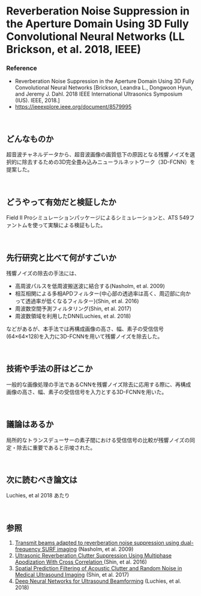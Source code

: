 # Reverberation Noise Suppression in the Aperture Domain Using 3D Fully Convolutional Neural Networks (LL Brickson, et al. 2018, IEEE)
### Reference
- Reverberation Noise Suppression in the Aperture Domain Using 3D Fully Convolutional Neural Networks [Brickson, Leandra L., Dongwoon Hyun, and Jeremy J. Dahl. 2018 IEEE International Ultrasonics Symposium (IUS). IEEE, 2018.]
- https://ieeexplore.ieee.org/document/8579995

<br />

## どんなものか
超音波チャネルデータから、超音波画像の画質低下の原因となる残響ノイズを選択的に除去するための3D完全畳み込みニューラルネットワーク（3D-FCNN）を提案した。

<br />

## どうやって有効だと検証したか
Field II Proシミュレーションパッケージによるシミュレーションと、ATS 549ファントムを使って実験による検証もした。

<br />

## 先行研究と比べて何がすごいか
残響ノイズの除去の手法には、
- 高周波パルスを低周波搬送波に結合する(Nasholm, et al. 2009)
- 相互相関による多相APDフィルター{中心部の透過率は高く、周辺部に向かって透過率が低くなるフィルター}(Shin, et al. 2016)
- 周波数空間予測フィルタリング(Shin, et al. 2017)
- 周波数領域を利用したDNN(Luchies, et al. 2018)

などがあるが、本手法では再構成画像の高さ、幅、素子の受信信号(64×64×128)を入力に3D-FCNNを用いて残響ノイズを除去した。

<br />

## 技術や手法の肝はどこか
一般的な画像処理の手法であるCNNを残響ノイズ除去に応用する際に、再構成画像の高さ、幅、素子の受信信号を入力とする3D-FCNNを用いた。

<br />

## 議論はあるか
局所的なトランスデューサーの素子間における受信信号の比較が残響ノイズの同定・除去に重要であると示唆された。

<br />

## 次に読むべき論文は
Luchies, et al 2018 あたり

<br />

## 参照
1. [Transmit beams adapted to reverberation noise suppression using dual-frequency SURF imaging](https://ieeexplore.ieee.org/document/5306759) (Nasholm, et al. 2009)
2. [Ultrasonic Reverberation Clutter Suppression Using Multiphase Apodization With Cross Correlation ](https://ieeexplore.ieee.org/document/7529167) (Shin, et al. 2016)
3. [Spatial Prediction Filtering of Acoustic Clutter and Random Noise in Medical Ultrasound Imaging](https://ieeexplore.ieee.org/document/7570215) (Shin, et al. 2017)
4. [Deep Neural Networks for Ultrasound Beamforming](https://ieeexplore.ieee.org/document/8092159) (Luchies, et al. 2018)
